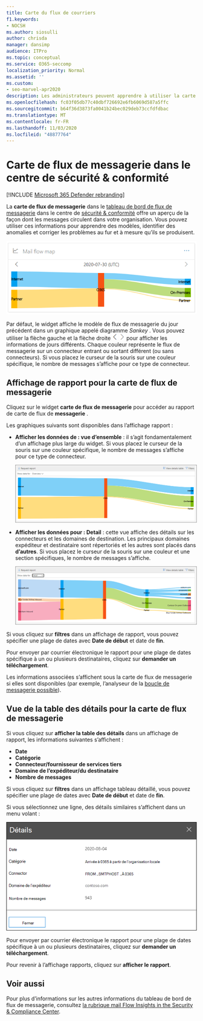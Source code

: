 ```yaml
---
title: Carte du flux de courriers
f1.keywords:
- NOCSH
ms.author: siosulli
author: chrisda
manager: dansimp
audience: ITPro
ms.topic: conceptual
ms.service: O365-seccomp
localization_priority: Normal
ms.assetid: ''
ms.custom:
- seo-marvel-apr2020
description: Les administrateurs peuvent apprendre à utiliser la carte de flux de messagerie dans le tableau de bord de flux de messagerie dans le centre de sécurité & conformité pour visualiser et suivre la façon dont les messages circulent vers et depuis leur organisation via des connecteurs et sans utiliser de connecteurs.
ms.openlocfilehash: fc03f05db77c40dbf726692e6fb6069d587a5ffc
ms.sourcegitcommit: b64f36d3873fa0041b24bec029deb73ccfdfdbac
ms.translationtype: MT
ms.contentlocale: fr-FR
ms.lasthandoff: 11/03/2020
ms.locfileid: "48877764"
---
```

# <a name="mail-flow-map-in-the-security--compliance-center"></a>Carte de flux de messagerie dans le centre de sécurité & conformité

[!INCLUDE [Microsoft 365 Defender rebranding](../includes/microsoft-defender-for-office.md)]


La **carte de flux de messagerie** dans le [tableau de bord de flux de messagerie](mail-flow-insights-v2.md) dans le centre de [sécurité & conformité](https://protection.office.com) offre un aperçu de la façon dont les messages circulent dans votre organisation. Vous pouvez utiliser ces informations pour apprendre des modèles, identifier des anomalies et corriger les problèmes au fur et à mesure qu’ils se produisent.

![Widget carte de flux de messagerie dans le tableau de bord de flux de messagerie dans le centre de sécurité & conformité](../../media/mfi-mail-flow-map-widget.png)

Par défaut, le widget affiche le modèle de flux de messagerie du jour précédent dans un graphique appelé diagramme *Sankey* . Vous pouvez utiliser la flèche gauche et la flèche droite ![ ](../../media/scc-left-arrow.png) ![ ](../../media/scc-right-arrow.png) pour afficher les informations de jours différents. Chaque couleur représente le flux de messagerie sur un connecteur entrant ou sortant différent (ou sans connecteurs). Si vous placez le curseur de la souris sur une couleur spécifique, le nombre de messages s’affiche pour ce type de connecteur.

## <a name="report-view-for-the-mail-flow-map"></a>Affichage de rapport pour la carte de flux de messagerie

Cliquez sur le widget **carte de flux de messagerie** pour accéder au rapport de carte de flux de **messagerie** .

Les graphiques suivants sont disponibles dans l’affichage rapport :

- **Afficher les données de : vue d’ensemble** : il s’agit fondamentalement d’un affichage plus large du widget. Si vous placez le curseur de la souris sur une couleur spécifique, le nombre de messages s’affiche pour ce type de connecteur.

  ![Vue d’ensemble dans le rapport de carte de flux de messagerie](../../media/mfi-mail-flow-map-report-overview.png)

- **Afficher les données pour : Detail** : cette vue affiche des détails sur les connecteurs et les domaines de destination. Les principaux domaines expéditeur et destinataire sont répertoriés et les autres sont placés dans **d’autres**. Si vous placez le curseur de la souris sur une couleur et une section spécifiques, le nombre de messages s’affiche.

  ![Affichage détaillé dans le rapport de carte de flux de messagerie](../../media/mfi-mail-flow-map-report-detail.png)

Si vous cliquez sur **filtres** dans un affichage de rapport, vous pouvez spécifier une plage de dates avec **Date de début** et date de **fin**.

Pour envoyer par courrier électronique le rapport pour une plage de dates spécifique à un ou plusieurs destinataires, cliquez sur **demander un téléchargement**.

Les informations associées s’affichent sous la carte de flux de messagerie si elles sont disponibles (par exemple, l’analyseur de la [boucle de messagerie possible](mfi-mail-loop-insight.md)).

## <a name="details-table-view-for-the-mail-flow-map"></a>Vue de la table des détails pour la carte de flux de messagerie

Si vous cliquez sur **afficher la table des détails** dans un affichage de rapport, les informations suivantes s’affichent :

- **Date**
- **Catégorie**
- **Connecteur/fournisseur de services tiers**
- **Domaine de l’expéditeur/du destinataire**
- **Nombre de messages**

Si vous cliquez sur **filtres** dans un affichage tableau détaillé, vous pouvez spécifier une plage de dates avec **Date de début** et date de **fin**.

Si vous sélectionnez une ligne, des détails similaires s’affichent dans un menu volant :

![Fenêtre mobile détails à partir de la table Détails dans la carte de flux de messagerie](../../media/mfi-mail-flow-map-view-details-table-details.png)

Pour envoyer par courrier électronique le rapport pour une plage de dates spécifique à un ou plusieurs destinataires, cliquez sur **demander un téléchargement**.

Pour revenir à l’affichage rapports, cliquez sur **afficher le rapport**.

## <a name="see-also"></a>Voir aussi

Pour plus d’informations sur les autres informations du tableau de bord de flux de messagerie, consultez [la rubrique mail Flow Insights in the Security & Compliance Center](mail-flow-insights-v2.md).
